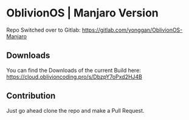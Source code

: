 # OblivionOS | Manjaro Version

Repo Switched over to Gitlab:
https://gitlab.com/yonggan/OblivionOS-Manjaro

## Downloads
You can find the Downloads of the current Build here:
https://cloud.oblivioncoding.pro/s/DbzpY7oPxd2HJ4B

## Contribution
Just go ahead clone the repo and make a Pull Request.

